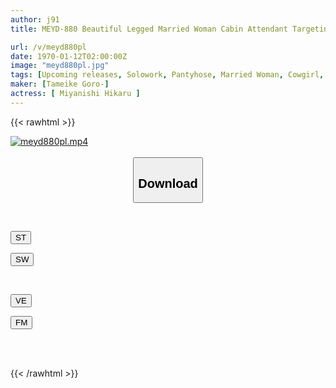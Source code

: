 ```yaml
---
author: j91
title: MEYD-880 Beautiful Legged Married Woman Cabin Attendant Targeting Students On School Trip. Seduces In Pantyhose And Cums With Pile Driving Piston! Hikaru Miyanishi

url: /v/meyd880pl
date: 1970-01-12T02:00:00Z
image: "meyd880pl.jpg"
tags: [Upcoming releases, Solowork, Pantyhose, Married Woman, Cowgirl, Bride, Young Wife, Stewardess	]
maker: [Tameike Goro-]
actress: [ Miyanishi Hikaru ]
---
```



{{< rawhtml >}}

<div class="video" data-videoid="pending_link.html">
    <a href="javascript:;">
        <img src="/v/meyd880pl/meyd880pl.jpg" width="WIDTH" height="HEIGHT" alt="meyd880pl.mp4" loading="lazy">
    </a>
</div>

<script type="text/javascript" src="https://j91.asia/asset/on-demand-pend.js"></script>

<br>
  <link rel="stylesheet" href="https://j91.asia/asset/bs5.css">
  
  <center>
  <button class="btn btn-primary" type="button" data-bs-toggle="collapse" data-bs-target=".multi-collapse" aria-expanded="false" aria-controls="multiCollapseExample1 multiCollapseExample2"><h2>Download</h2></button></center>
</p>
<div class="row">
  <div class="col">
    <div class="collapse multi-collapse" id="multiCollapseExample1">
      <div class="card card-body">
	      	      <br>
<div class="buttons">  
<p><a href="https://j91.asia/pending_link.html" target="_blank"><button class="btn-hover color-3"><i class="fa fa-download"></i> ST</button></a></p>
<p><a href="https://j91.asia/pending_link.html" target="_blank"><button class="btn-hover color-2"><i class="fa fa-download"></i> SW</button></a></p></div>
    </div>
  </div>
</div>
  <div class="col">
    <div class="collapse multi-collapse" id="multiCollapseExample2">
      <div class="card card-body">
	      <br>
<div class="buttons">
<p><a href="https://j91.asia/pending_link.html" target="_blank"><button class="btn-hover color-9"><i class="fa fa-download"></i> VE</button></a></p>
<p><a href="https://j91.asia/pending_link.html" target="_blank"><button class="btn-hover color-8"><i class="fa fa-download"></i> FM</button></a></p></div>
<br><br>
      </div>
    </div>
  </div>
</div>

{{< /rawhtml >}}